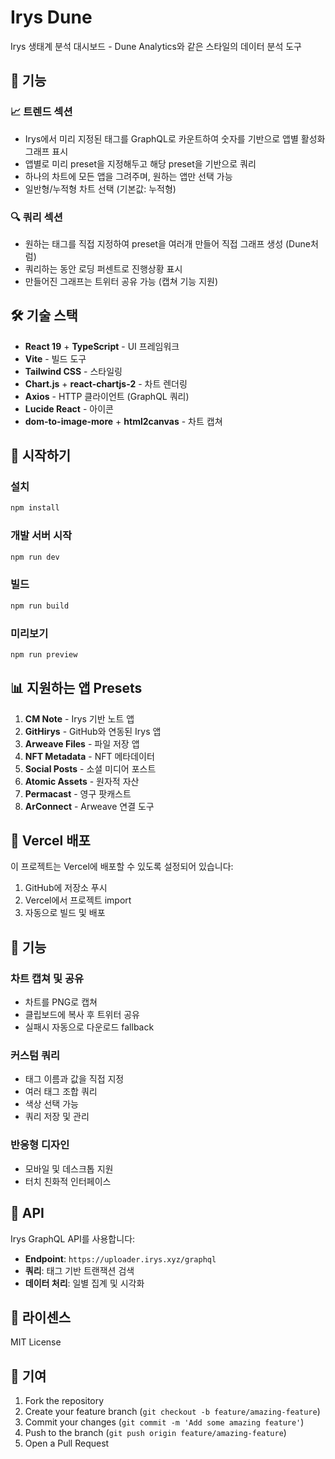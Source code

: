 # Irys Dune

Irys 생태계 분석 대시보드 - Dune Analytics와 같은 스타일의 데이터 분석 도구

## 🚀 기능

### 📈 트렌드 섹션
- Irys에서 미리 지정된 태그를 GraphQL로 카운트하여 숫자를 기반으로 앱별 활성화 그래프 표시
- 앱별로 미리 preset을 지정해두고 해당 preset을 기반으로 쿼리
- 하나의 차트에 모든 앱을 그려주며, 원하는 앱만 선택 가능
- 일반형/누적형 차트 선택 (기본값: 누적형)

### 🔍 쿼리 섹션
- 원하는 태그를 직접 지정하여 preset을 여러개 만들어 직접 그래프 생성 (Dune처럼)
- 쿼리하는 동안 로딩 퍼센트로 진행상황 표시
- 만들어진 그래프는 트위터 공유 가능 (캡쳐 기능 지원)

## 🛠️ 기술 스택

- **React 19** + **TypeScript** - UI 프레임워크
- **Vite** - 빌드 도구
- **Tailwind CSS** - 스타일링
- **Chart.js** + **react-chartjs-2** - 차트 렌더링
- **Axios** - HTTP 클라이언트 (GraphQL 쿼리)
- **Lucide React** - 아이콘
- **dom-to-image-more** + **html2canvas** - 차트 캡쳐

## 🚀 시작하기

### 설치

```bash
npm install
```

### 개발 서버 시작

```bash
npm run dev
```

### 빌드

```bash
npm run build
```

### 미리보기

```bash
npm run preview
```

## 📊 지원하는 앱 Presets

1. **CM Note** - Irys 기반 노트 앱
2. **GitHirys** - GitHub와 연동된 Irys 앱
3. **Arweave Files** - 파일 저장 앱
4. **NFT Metadata** - NFT 메타데이터
5. **Social Posts** - 소셜 미디어 포스트
6. **Atomic Assets** - 원자적 자산
7. **Permacast** - 영구 팟캐스트
8. **ArConnect** - Arweave 연결 도구

## 🔗 Vercel 배포

이 프로젝트는 Vercel에 배포할 수 있도록 설정되어 있습니다:

1. GitHub에 저장소 푸시
2. Vercel에서 프로젝트 import
3. 자동으로 빌드 및 배포

## 📱 기능

### 차트 캡쳐 및 공유
- 차트를 PNG로 캡쳐
- 클립보드에 복사 후 트위터 공유
- 실패시 자동으로 다운로드 fallback

### 커스텀 쿼리
- 태그 이름과 값을 직접 지정
- 여러 태그 조합 쿼리
- 색상 선택 가능
- 쿼리 저장 및 관리

### 반응형 디자인
- 모바일 및 데스크톱 지원
- 터치 친화적 인터페이스

## 🔧 API

Irys GraphQL API를 사용합니다:
- **Endpoint**: `https://uploader.irys.xyz/graphql`
- **쿼리**: 태그 기반 트랜잭션 검색
- **데이터 처리**: 일별 집계 및 시각화

## 📄 라이센스

MIT License

## 🤝 기여

1. Fork the repository
2. Create your feature branch (`git checkout -b feature/amazing-feature`)
3. Commit your changes (`git commit -m 'Add some amazing feature'`)
4. Push to the branch (`git push origin feature/amazing-feature`)
5. Open a Pull Request
